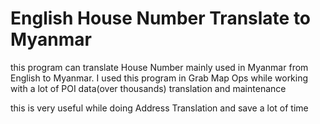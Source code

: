 # English House Number Translate to Myanmar

this program can translate House Number mainly used in Myanmar from English to Myanmar.
I used this program in Grab Map Ops while working with a lot of POI data(over thousands) translation and maintenance

this is very useful while doing Address Translation and save a lot of time 
